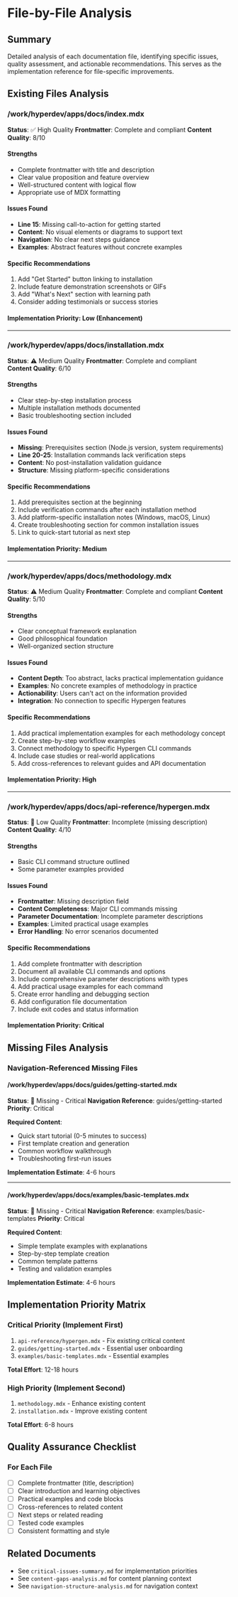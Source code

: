 # File-by-File Analysis

## Summary

Detailed analysis of each documentation file, identifying specific issues, quality assessment, and actionable recommendations. This serves as the implementation reference for file-specific improvements.

## Existing Files Analysis

### /work/hyperdev/apps/docs/index.mdx

**Status**: ✅ High Quality
**Frontmatter**: Complete and compliant
**Content Quality**: 8/10

#### Strengths
- Complete frontmatter with title and description
- Clear value proposition and feature overview
- Well-structured content with logical flow
- Appropriate use of MDX formatting

#### Issues Found
- **Line 15**: Missing call-to-action for getting started
- **Content**: No visual elements or diagrams to support text
- **Navigation**: No clear next steps guidance
- **Examples**: Abstract features without concrete examples

#### Specific Recommendations
1. Add "Get Started" button linking to installation
2. Include feature demonstration screenshots or GIFs
3. Add "What's Next" section with learning path
4. Consider adding testimonials or success stories

#### Implementation Priority: Low (Enhancement)

---

### /work/hyperdev/apps/docs/installation.mdx

**Status**: ⚠️ Medium Quality
**Frontmatter**: Complete and compliant  
**Content Quality**: 6/10

#### Strengths
- Clear step-by-step installation process
- Multiple installation methods documented
- Basic troubleshooting section included

#### Issues Found
- **Missing**: Prerequisites section (Node.js version, system requirements)
- **Line 20-25**: Installation commands lack verification steps
- **Content**: No post-installation validation guidance
- **Structure**: Missing platform-specific considerations

#### Specific Recommendations
1. Add prerequisites section at the beginning
2. Include verification commands after each installation method
3. Add platform-specific installation notes (Windows, macOS, Linux)
4. Create troubleshooting section for common installation issues
5. Link to quick-start tutorial as next step

#### Implementation Priority: Medium

---

### /work/hyperdev/apps/docs/methodology.mdx

**Status**: ⚠️ Medium Quality
**Frontmatter**: Complete and compliant
**Content Quality**: 5/10

#### Strengths
- Clear conceptual framework explanation
- Good philosophical foundation
- Well-organized section structure

#### Issues Found
- **Content Depth**: Too abstract, lacks practical implementation guidance
- **Examples**: No concrete examples of methodology in practice
- **Actionability**: Users can't act on the information provided
- **Integration**: No connection to specific Hypergen features

#### Specific Recommendations
1. Add practical implementation examples for each methodology concept
2. Create step-by-step workflow examples
3. Connect methodology to specific Hypergen CLI commands
4. Include case studies or real-world applications
5. Add cross-references to relevant guides and API documentation

#### Implementation Priority: High

---

### /work/hyperdev/apps/docs/api-reference/hypergen.mdx

**Status**: 🔴 Low Quality
**Frontmatter**: Incomplete (missing description)
**Content Quality**: 4/10

#### Strengths
- Basic CLI command structure outlined
- Some parameter examples provided

#### Issues Found
- **Frontmatter**: Missing description field
- **Content Completeness**: Major CLI commands missing
- **Parameter Documentation**: Incomplete parameter descriptions
- **Examples**: Limited practical usage examples
- **Error Handling**: No error scenarios documented

#### Specific Recommendations
1. Add complete frontmatter with description
2. Document all available CLI commands and options
3. Include comprehensive parameter descriptions with types
4. Add practical usage examples for each command
5. Create error handling and debugging section
6. Add configuration file documentation
7. Include exit codes and status information

#### Implementation Priority: Critical

## Missing Files Analysis

### Navigation-Referenced Missing Files

#### /work/hyperdev/apps/docs/guides/getting-started.mdx
**Status**: 🔴 Missing - Critical
**Navigation Reference**: guides/getting-started
**Priority**: Critical

**Required Content**:
- Quick start tutorial (0-5 minutes to success)
- First template creation and generation
- Common workflow walkthrough
- Troubleshooting first-run issues

**Implementation Estimate**: 4-6 hours

---

#### /work/hyperdev/apps/docs/examples/basic-templates.mdx
**Status**: 🔴 Missing - Critical
**Navigation Reference**: examples/basic-templates
**Priority**: Critical

**Required Content**:
- Simple template examples with explanations
- Step-by-step template creation
- Common template patterns
- Testing and validation examples

**Implementation Estimate**: 4-6 hours

## Implementation Priority Matrix

### Critical Priority (Implement First)
1. `api-reference/hypergen.mdx` - Fix existing critical content
2. `guides/getting-started.mdx` - Essential user onboarding
3. `examples/basic-templates.mdx` - Essential examples

**Total Effort**: 12-18 hours

### High Priority (Implement Second)  
1. `methodology.mdx` - Enhance existing content
2. `installation.mdx` - Improve existing content

**Total Effort**: 6-8 hours

## Quality Assurance Checklist

### For Each File
- [ ] Complete frontmatter (title, description)
- [ ] Clear introduction and learning objectives
- [ ] Practical examples and code blocks
- [ ] Cross-references to related content
- [ ] Next steps or related reading
- [ ] Tested code examples
- [ ] Consistent formatting and style

## Related Documents

- See `critical-issues-summary.md` for implementation priorities
- See `content-gaps-analysis.md` for content planning context
- See `navigation-structure-analysis.md` for navigation context
